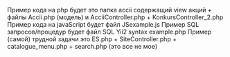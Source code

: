 Пример кода на php будет это папка accii содержащий view акций + файлы Accii.php (модель) и AcciiController.php + KonkursController_2.php
Пример кода на javaScript будет файл JSexample.js
Пример SQL запросов/процедур будет файл SQL Yii2 syntax example.php
Пример (самой) трудной задачи это ES.php + SiteController.php + catalogue_menu.php + search.php (это все не мое)
